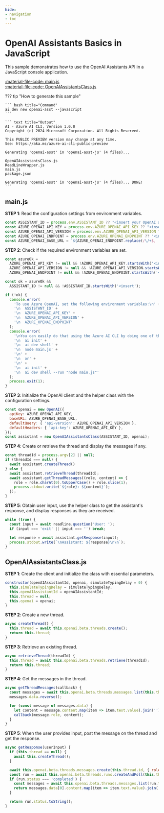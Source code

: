 ```yaml
---
hide:
- navigation
- toc
---
```

# OpenAI Assistants Basics in JavaScript

This sample demonstrates how to use the OpenAI Assistants API in a JavaScript console application.

[:material-file-code: main.js](https://raw.githubusercontent.com/robch/book-of-ai/main/docs/samples/openai-asst-js/main.js)  
[:material-file-code: OpenAIAssistantsClass.js](https://raw.githubusercontent.com/robch/book-of-ai/main/docs/samples/openai-asst-js/OpenAIAssistantsClass.js)  

??? tip "How to generate this sample"

    ``` bash title="Command"
    ai dev new openai-asst --javascript
    ```

    ``` text title="Output"
    AI - Azure AI CLI, Version 1.0.0
    Copyright (c) 2024 Microsoft Corporation. All Rights Reserved.

    This PUBLIC PREVIEW version may change at any time.
    See: https://aka.ms/azure-ai-cli-public-preview

    Generating 'openai-asst' in 'openai-asst-js' (4 files)...

    OpenAIAssistantsClass.js
    ReadLineWrapper.js
    main.js
    package.json

    Generating 'openai-asst' in 'openai-asst-js' (4 files)... DONE!
    ```

## main.js

**STEP 1**: Read the configuration settings from environment variables.

```javascript title="main.js"
const ASSISTANT_ID = process.env.ASSISTANT_ID ?? "<insert your OpenAI assistant ID here>";
const AZURE_OPENAI_API_KEY = process.env.AZURE_OPENAI_API_KEY ?? "<insert your Azure OpenAI API key here>";
const AZURE_OPENAI_API_VERSION = process.env.AZURE_OPENAI_API_VERSION ?? "<insert your Azure OpenAI API version here>";
const AZURE_OPENAI_ENDPOINT = process.env.AZURE_OPENAI_ENDPOINT ?? "<insert your Azure OpenAI endpoint here>";
const AZURE_OPENAI_BASE_URL = `${AZURE_OPENAI_ENDPOINT.replace(/\/+$, '')}/openai`;
```

**STEP 2**: Check if the required environment variables are set.

```javascript title="main.js"
const azureOk = 
  AZURE_OPENAI_API_KEY != null && !AZURE_OPENAI_API_KEY.startsWith('<insert') &&
  AZURE_OPENAI_API_VERSION != null && !AZURE_OPENAI_API_VERSION.startsWith('<insert') &&
  AZURE_OPENAI_ENDPOINT != null && !AZURE_OPENAI_ENDPOINT.startsWith('<insert');

const ok = azureOk &&
  ASSISTANT_ID != null && !ASSISTANT_ID.startsWith('<insert');

if (!ok) {
  console.error(
    'To use Azure OpenAI, set the following environment variables:\n' +
    '\n  ASSISTANT_ID' +
    '\n  AZURE_OPENAI_API_KEY' +
    '\n  AZURE_OPENAI_API_VERSION' +
    '\n  AZURE_OPENAI_ENDPOINT'
  );
  console.error(
    '\nYou can easily do that using the Azure AI CLI by doing one of the following:\n' +
    '\n  ai init' +
    '\n  ai dev shell' +
    '\n  node main.js' +
    '\n' +
    '\n  or' +
    '\n' +
    '\n  ai init' +
    '\n  ai dev shell --run "node main.js"'
  );
  process.exit(1);
}
```

**STEP 3**: Initialize the OpenAI client and the helper class with the configuration settings.

```javascript title="main.js"
const openai = new OpenAI({
  apiKey: AZURE_OPENAI_API_KEY,
  baseURL: AZURE_OPENAI_BASE_URL,
  defaultQuery: { 'api-version': AZURE_OPENAI_API_VERSION },
  defaultHeaders: { 'api-key': AZURE_OPENAI_API_KEY },
});
const assistant = new OpenAIAssistantsClass(ASSISTANT_ID, openai);
```

**STEP 4**: Create or retrieve the thread and display the messages if any.

```javascript title="main.js"
const threadId = process.argv[2] || null;
if (threadId === null) {
  await assistant.createThread()
} else {
  await assistant.retrieveThread(threadId);
  await assistant.getThreadMessages((role, content) => {
    role = role.charAt(0).toUpperCase() + role.slice(1);
    process.stdout.write(`${role}: ${content}`);
  });
}
```

**STEP 5**: Obtain user input, use the helper class to get the assistant's response, and display responses as they are received.

```javascript title="main.js"
while (true) {
  const input = await readline.question('User: ');
  if (input === 'exit' || input === '') break;

  let response = await assistant.getResponse(input);
  process.stdout.write(`\nAssistant: ${response}\n\n`);
}
```

## OpenAIAssistantsClass.js

**STEP 1**: Create the client and initialize the class with essential parameters.

```javascript title="OpenAIAssistantsClass.js"
constructor(openAIAssistantId, openai, simulateTypingDelay = 0) {
  this.simulateTypingDelay = simulateTypingDelay;
  this.openAIAssistantId = openAIAssistantId;
  this.thread = null;
  this.openai = openai;
}
```

**STEP 2**: Create a new thread.

```javascript title="OpenAIAssistantsClass.js"
async createThread() {
  this.thread = await this.openai.beta.threads.create();
  return this.thread;
}
```

**STEP 3**: Retrieve an existing thread.

```javascript title="OpenAIAssistantsClass.js"
async retrieveThread(threadId) {
  this.thread = await this.openai.beta.threads.retrieve(threadId);
  return this.thread;
}
```

**STEP 4**: Get the messages in the thread.

```javascript title="OpenAIAssistantsClass.js"
async getThreadMessages(callback) {
  const messages = await this.openai.beta.threads.messages.list(this.thread.id);
  messages.data.reverse();

  for (const message of messages.data) {
    let content = message.content.map(item => item.text.value).join('') + '\n\n';
    callback(message.role, content);
  }
}
```

**STEP 5**: When the user provides input, post the message on the thread and get the response.

```javascript title="OpenAIAssistantsClass.js"
async getResponse(userInput) {
  if (this.thread == null) {
    await this.createThread();
  }

  await this.openai.beta.threads.messages.create(this.thread.id, { role: "user", content: userInput });
  const run = await this.openai.beta.threads.runs.createAndPoll(this.thread.id, { assistant_id: this.openAIAssistantId });
  if (run.status === 'completed') {
    const messages = await this.openai.beta.threads.messages.list(run.thread_id);
    return messages.data[0].content.map(item => item.text.value).join('');
  }

  return run.status.toString();
}
```